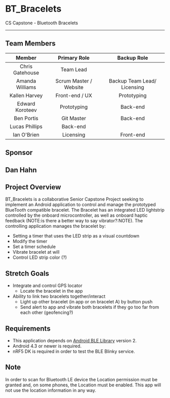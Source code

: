 # BT_Bracelets

CS Capstone - Bluetooth Bracelets

---
## Team Members
|Member|Primary Role|Backup Role|
|:---:|:---:|:---:|
|Chris Gatehouse|Team Lead|
|Amanda Williams|Scrum Master / Website | Backup Team Lead/ Licensing|
|Kallen Harvey|Front-end / UX|Prototyping|
|Edward Koroteev|Prototyping|Back-end|
|Ben Portis|Git Master|Back-end|
|Lucas Phillips|Back-end|
|Ian O'Brien|Licensing|Front-end|Website|

## Sponsor
Dan Hahn
---
## Project Overview
BT_Bracelets is a collaborative Senior Capstone Project seeking to implement an Android application to control and manage the prototyped BlueTooth compatible bracelet. 
The Bracelet has an integrated LED lightstrip controlled by the onboard microcontroller, as well as onboard haptic feedback (NOTE:is there a better way to say vibrator?:NOTE).
The controlling application manages the bracelet by:
- Setting a timer that uses the LED strip as a visual countdown
- Modify the timer
- Set a timer schedule
- Vibrate bracelet at will
- Control LED strip color (?)  

## Stretch Goals
- Integrate and control GPS locator
    - Locate the bracelet in the app
- Ability to link two bracelets together/interact
    - Light up other bracelet (in app or on bracelet A) by button push
    - Send alert to app and vibrate both bracelets if they go too far from each other (geofencing?)

## Requirements

* This application depends on [Android BLE Library](https://github.com/NordicSemiconductor/Android-BLE-Library/) version 2.
* Android 4.3 or newer is required.
* nRF5 DK is required in order to test the BLE Blinky service.

## Note

In order to scan for Bluetooth LE device the Location permission must be granted and, on some phones, 
the Location must be enabled. This app will not use the location information in any way.
